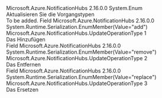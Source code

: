 <Type Name="UpdateOperationType" FullName="Microsoft.Azure.NotificationHubs.UpdateOperationType">
  <TypeSignature Language="C#" Value="public enum UpdateOperationType" />
  <TypeSignature Language="ILAsm" Value=".class public auto ansi sealed UpdateOperationType extends System.Enum" />
  <TypeSignature Language="DocId" Value="T:Microsoft.Azure.NotificationHubs.UpdateOperationType" />
  <TypeSignature Language="VB.NET" Value="Public Enum UpdateOperationType" />
  <TypeSignature Language="F#" Value="type UpdateOperationType = " />
  <AssemblyInfo>
    <AssemblyName>Microsoft.Azure.NotificationHubs</AssemblyName>
    <AssemblyVersion>2.16.0.0</AssemblyVersion>
  </AssemblyInfo>
  <Base>
    <BaseTypeName>System.Enum</BaseTypeName>
  </Base>
  <Docs>
    <summary>
             Aktualisieren Sie die Vorgangstypen
            </summary>
    <remarks>To be added.</remarks>
  </Docs>
  <Members>
    <Member MemberName="Add">
      <MemberSignature Language="C#" Value="Add" />
      <MemberSignature Language="ILAsm" Value=".field public static literal valuetype Microsoft.Azure.NotificationHubs.UpdateOperationType Add = int32(1)" />
      <MemberSignature Language="DocId" Value="F:Microsoft.Azure.NotificationHubs.UpdateOperationType.Add" />
      <MemberSignature Language="VB.NET" Value="Add" />
      <MemberSignature Language="F#" Value="Add = 1" Usage="Microsoft.Azure.NotificationHubs.UpdateOperationType.Add" />
      <MemberType>Field</MemberType>
      <AssemblyInfo>
        <AssemblyName>Microsoft.Azure.NotificationHubs</AssemblyName>
        <AssemblyVersion>2.16.0.0</AssemblyVersion>
      </AssemblyInfo>
      <Attributes>
        <Attribute>
          <AttributeName>System.Runtime.Serialization.EnumMember(Value="add")</AttributeName>
        </Attribute>
      </Attributes>
      <ReturnValue>
        <ReturnType>Microsoft.Azure.NotificationHubs.UpdateOperationType</ReturnType>
      </ReturnValue>
      <MemberValue>1</MemberValue>
      <Docs>
        <summary>
            Das Hinzufügen
            </summary>
      </Docs>
    </Member>
    <Member MemberName="Remove">
      <MemberSignature Language="C#" Value="Remove" />
      <MemberSignature Language="ILAsm" Value=".field public static literal valuetype Microsoft.Azure.NotificationHubs.UpdateOperationType Remove = int32(2)" />
      <MemberSignature Language="DocId" Value="F:Microsoft.Azure.NotificationHubs.UpdateOperationType.Remove" />
      <MemberSignature Language="VB.NET" Value="Remove" />
      <MemberSignature Language="F#" Value="Remove = 2" Usage="Microsoft.Azure.NotificationHubs.UpdateOperationType.Remove" />
      <MemberType>Field</MemberType>
      <AssemblyInfo>
        <AssemblyName>Microsoft.Azure.NotificationHubs</AssemblyName>
        <AssemblyVersion>2.16.0.0</AssemblyVersion>
      </AssemblyInfo>
      <Attributes>
        <Attribute>
          <AttributeName>System.Runtime.Serialization.EnumMember(Value="remove")</AttributeName>
        </Attribute>
      </Attributes>
      <ReturnValue>
        <ReturnType>Microsoft.Azure.NotificationHubs.UpdateOperationType</ReturnType>
      </ReturnValue>
      <MemberValue>2</MemberValue>
      <Docs>
        <summary>
            Das Entfernen
            </summary>
      </Docs>
    </Member>
    <Member MemberName="Replace">
      <MemberSignature Language="C#" Value="Replace" />
      <MemberSignature Language="ILAsm" Value=".field public static literal valuetype Microsoft.Azure.NotificationHubs.UpdateOperationType Replace = int32(3)" />
      <MemberSignature Language="DocId" Value="F:Microsoft.Azure.NotificationHubs.UpdateOperationType.Replace" />
      <MemberSignature Language="VB.NET" Value="Replace" />
      <MemberSignature Language="F#" Value="Replace = 3" Usage="Microsoft.Azure.NotificationHubs.UpdateOperationType.Replace" />
      <MemberType>Field</MemberType>
      <AssemblyInfo>
        <AssemblyName>Microsoft.Azure.NotificationHubs</AssemblyName>
        <AssemblyVersion>2.16.0.0</AssemblyVersion>
      </AssemblyInfo>
      <Attributes>
        <Attribute>
          <AttributeName>System.Runtime.Serialization.EnumMember(Value="replace")</AttributeName>
        </Attribute>
      </Attributes>
      <ReturnValue>
        <ReturnType>Microsoft.Azure.NotificationHubs.UpdateOperationType</ReturnType>
      </ReturnValue>
      <MemberValue>3</MemberValue>
      <Docs>
        <summary>
            Das Ersetzen
            </summary>
      </Docs>
    </Member>
  </Members>
</Type>
